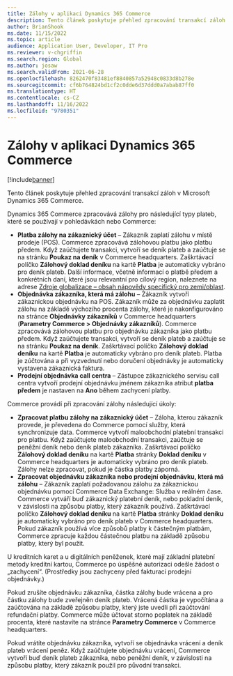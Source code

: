 ```yaml
---
title: Zálohy v aplikaci Dynamics 365 Commerce
description: Tento článek poskytuje přehled zpracování transakcí záloh v Microsoft Dynamics 365 Commerce.
author: BrianShook
ms.date: 11/15/2022
ms.topic: article
audience: Application User, Developer, IT Pro
ms.reviewer: v-chgriffin
ms.search.region: Global
ms.author: josaw
ms.search.validFrom: 2021-06-28
ms.openlocfilehash: 8262470f83481ef8840857a52948c0833d8b278e
ms.sourcegitcommit: cf6b764824bd1cf2c0dde6d37ddd0a7abab87ff0
ms.translationtype: HT
ms.contentlocale: cs-CZ
ms.lasthandoff: 11/16/2022
ms.locfileid: "9780351"
---
```

# <a name="prepayments-in-dynamics-365-commerce"></a>Zálohy v aplikaci Dynamics 365 Commerce

[!include[banner](../includes/banner.md)]

Tento článek poskytuje přehled zpracování transakcí záloh v Microsoft Dynamics 365 Commerce.

Dynamics 365 Commerce zpracovává zálohy pro následující typy plateb, které se používají v pohledávkách nebo Commerce:

- **Platba zálohy na zákaznický účet** – Zákazník zaplatí zálohu v místě prodeje (POS). Commerce zpracovává zálohovou platbu jako platbu předem. Když zaúčtujete transakci, vytvoří se deník plateb a zaúčtuje se na stránku **Poukaz na deník** v Commerce headquarters. Zaškrtávací políčko **Zálohový doklad deníku** na kartě **Platba** je automaticky vybráno pro deník plateb. Další informace, včetně informací o platbě předem a konkrétních daní, které jsou relevantní pro cílový region, naleznete na adrese [Zdroje globalizace – obsah nápovědy specifický pro zemi/oblast](/dynamics365/fin-ops-core/dev-itpro/lcs-solutions/country-region?context=%2Fdynamics365%2Fcontext%2Ffinance#countryregion-specific-help-content).
- **Objednávka zákazníka, která má zálohu** – Zákazník vytvoří zákaznickou objednávku na POS. Zákazník může za objednávku zaplatit zálohu na základě výchozího procenta zálohy, které je nakonfigurováno na stránce **Objednávky zákazníků** v Commerce headquarters (**Parametry Commerce \> Objednávky zákazníků**). Commerce zpracovává zálohovou platbu pro objednávku zákazníka jako platbu předem. Když zaúčtujete transakci, vytvoří se deník plateb a zaúčtuje se na stránku **Poukaz na deník**. Zaškrtávací políčko **Zálohový doklad deníku** na kartě **Platba** je automaticky vybráno pro deník plateb. Platba je zúčtována a při vyzvednutí nebo doručení objednávky je automaticky vystavena zákaznická faktura.
- **Prodejní objednávka call centra** – Zástupce zákaznického servisu call centra vytvoří prodejní objednávku jménem zákazníka atribut **platba předem** je nastaven na **Ano** během zachycení platby.

Commerce provádí při zpracování zálohy následující úkoly:

- **Zpracovat platbu zálohy na zákaznický účet** – Záloha, kterou zákazník provede, je převedena do Commerce pomocí služby, která synchronizuje data. Commerce vytvoří maloobchodní platební transakci pro platbu. Když zaúčtujete maloobchodní transakci, zaúčtuje se peněžní deník nebo deník plateb zákazníka. Zaškrtávací políčko **Zálohový doklad deníku** na kartě **Platba** stránky **Doklad deníku** v Commerce headquarters je automaticky vybráno pro deník plateb. Zálohy nelze zpracovat, pokud je částka platby záporná.
- **Zpracovat objednávku zákazníka nebo prodejní objednávku, která má zálohu** – Zákazník zaplatí požadovanou zálohu za zákaznickou objednávku pomocí Commerce Data Exchange: Služba v reálném čase. Commerce vytváří buď zákaznický platební deník, nebo pokladní deník, v závislosti na způsobu platby, který zákazník používá. Zaškrtávací políčko **Zálohový doklad deníku** na kartě **Platba** stránky **Doklad deníku** je automaticky vybráno pro deník plateb v Commerce headquarters. Pokud zákazník používá více způsobů platby k částečným platbám, Commerce zpracuje každou částečnou platbu na základě způsobu platby, který byl použit.

U kreditních karet a u digitálních peněženek, které mají základní platební metody kreditní kartou, Commerce po úspěšné autorizaci odešle žádost o „zachycení“. (Prostředky jsou zachyceny před fakturací prodejní objednávky.)

Pokud zrušíte objednávku zákazníka, částka zálohy bude vrácena a pro částku zálohy bude zveřejněn deník plateb. Vrácená částka je vypočítána a zaúčtována na základě způsobu platby, který jste uvedli při zaúčtování refundační platby. Commerce může účtovat storno poplatek na základě procenta, které nastavíte na stránce **Parametry Commerce** v Commerce headquarters.

Pokud vrátíte objednávku zákazníka, vytvoří se objednávka vrácení a deník plateb vrácení peněz. Když zaúčtujete objednávku vrácení, Commerce vytvoří buď deník plateb zákazníka, nebo peněžní deník, v závislosti na způsobu platby, který zákazník použil pro původní transakci.
